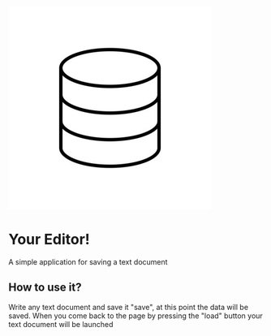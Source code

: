 ![cover](./gh/database.jpg)
# Your Editor!

A simple application for saving a text document
## How to use it?

Write any text document and save it "save", at this point the data will be saved. 
When you come back to the page by pressing the "load" button your text document will be launched


